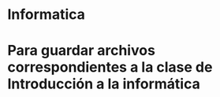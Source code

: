 # Informatica

# Para guardar archivos correspondientes a la clase de Introducción a la informática

